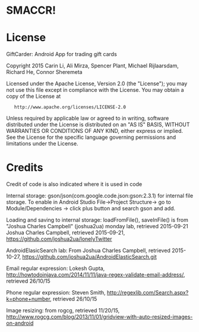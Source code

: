 # SMACCR!

License
=======
   GiftCarder: Android App for trading gift cards
   
   Copyright 2015 Carin Li, Ali Mirza, Spencer Plant, Michael Rijlaarsdam, Richard He, Connor Sheremeta

   Licensed under the Apache License, Version 2.0 (the "License");
   you may not use this file except in compliance with the License.
   You may obtain a copy of the License at

       http://www.apache.org/licenses/LICENSE-2.0

   Unless required by applicable law or agreed to in writing, software
   distributed under the License is distributed on an "AS IS" BASIS,
   WITHOUT WARRANTIES OR CONDITIONS OF ANY KIND, either express or implied.
   See the License for the specific language governing permissions and
   limitations under the License.


Credits
=======

Credit of code is also indicated where it is used in code

Internal storage:
gson/json(com.google.code.json:gson:2.3.1) for internal file storage. To enable in Android Studio File->Project Structure-> go to Module/Dependencies -> click plus button and search gson and add.

Loading and saving to internal storage:
loadFromFile(), saveInFile() is from "Joshua Charles Campbell" (joshua2ua) monday lab, retrieved 2015-09-21
Joshua Charles Campbell, retrieved 2015-09-21, https://github.com/joshua2ua/lonelyTwitter

AndroidElasicSearch lab:
From Joshua Charles Campbell, retrieved 2015-10-27, https://github.com/joshua2ua/AndroidElasticSearch.git
 
Email regular expression:
Lokesh Gupta, http://howtodoinjava.com/2014/11/11/java-regex-validate-email-address/, retrieved
26/10/15

Phone regular expression:
Steven Smith, http://regexlib.com/Search.aspx?k=phone+number, retrieved 26/10/15

Image resizing:
from rogcg, retrieved 11/20/15, http://www.rogcg.com/blog/2013/11/01/gridview-with-auto-resized-images-on-android
